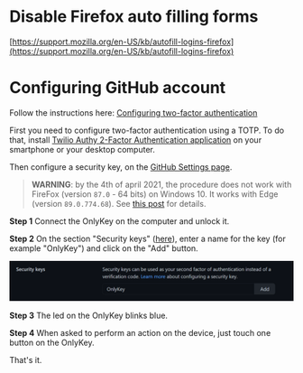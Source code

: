 
# Disable Firefox auto filling forms

[https://support.mozilla.org/en-US/kb/autofill-logins-firefox](https://support.mozilla.org/en-US/kb/autofill-logins-firefox)

# Configuring GitHub account

Follow the instructions here: [Configuring two-factor authentication](https://docs.github.com/en/github/authenticating-to-github/configuring-two-factor-authentication#configuring-two-factor-authentication-using-fido-u2f)

First you need to configure two-factor authentication using a TOTP. To do that, install [Twilio Authy 2-Factor Authentication application](https://authy.com/download/) on your smartphone or your desktop computer.

Then configure a security key, on the [GitHub Settings page](https://github.com/settings/two_factor_authentication/configure).

> **WARNING**: by the 4th of april 2021, the procedure does not work with FireFox (version `87.0` - 64 bits) on Windows 10. It works with Edge (version `89.0.774.68`). See [this post](https://onlykey.discourse.group/t/github-security-key-fido2-webauthn-fails-on-windows-10/143?u=denis.beurive) for details.

**Step 1** Connect the OnlyKey on the computer and unlock it.

**Step 2** On the section "Security keys" ([here]((https://github.com/settings/two_factor_authentication/configure))), enter a name for the key (for example "OnlyKey") and click on the "Add" button.

![](images/settings-security-keys.png)

**Step 3** The led on the OnlyKey blinks blue.

**Step 4** When asked to perform an action on the device, just touch one button on the OnlyKey.

That's it.


